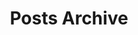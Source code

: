 ---
title: "Posts Archive"
layout: archive
hidden: true
type: post
description: Archive of historical post.
---